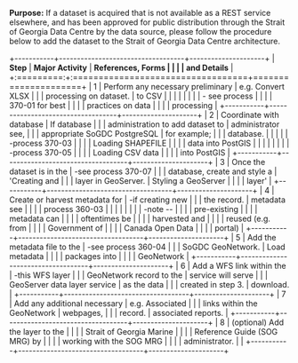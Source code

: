 **Purpose:** If a dataset is acquired that is not available as a REST
service elsewhere, and has been approved for public distribution through
the Strait of Georgia Data Centre by the data source, please follow the
procedure below to add the dataset to the Strait of Georgia Data Centre
architecture.

+-----------+-----------------------------------+---------------------+
| **Step**  | **Major Activity**                | **References, Forms |
|           |                                   | and Details**       |
+:=========:+:==================================+=====================+
| 1         | Perform any necessary preliminary | e.g. Convert XLSX   |
|           | processing on dataset.            | to CSV              |
|           |                                   |                     |
|           |                                   | \- see process      |
|           |                                   | 370-01 for best     |
|           |                                   | practices on data   |
|           |                                   | processing          |
+-----------+-----------------------------------+---------------------+
| 2         | Coordinate with database          | If database         |
|           | administration to add dataset to  | administrator see,  |
|           | appropriate SoGDC PostgreSQL      | for example;        |
|           | database.                         |                     |
|           |                                   | -process 370-03     |
|           |                                   | Loading SHAPEFILE   |
|           |                                   | data into PostGIS   |
|           |                                   |                     |
|           |                                   | -process 370-05     |
|           |                                   | Loading CSV data    |
|           |                                   | into PostGIS        |
+-----------+-----------------------------------+---------------------+
| 3         | Once the dataset is in the        | -see process 370-07 |
|           | database, create and style a      | 'Creating and       |
|           | layer in GeoServer.               | Styling a GeoServer |
|           |                                   | layer'              |
+-----------+-----------------------------------+---------------------+
| 4         | Create or harvest metadata for    | -if creating new    |
|           | the record.                       | metadata see        |
|           |                                   | process 360-03      |
|           |                                   |                     |
|           |                                   | -note --            |
|           |                                   | pre-existing        |
|           |                                   | metadata can        |
|           |                                   | oftentimes be       |
|           |                                   | harvested and       |
|           |                                   | reused (e.g. from   |
|           |                                   | Government of       |
|           |                                   | Canada Open Data    |
|           |                                   | portal)             |
+-----------+-----------------------------------+---------------------+
| 5         | Add the metadata file to the      | -see process 360-04 |
|           | SoGDC GeoNetwork.                 | Load metadata       |
|           |                                   | packages into       |
|           |                                   | GeoNetwork          |
+-----------+-----------------------------------+---------------------+
| 6         | Add a WFS link within the         | -this WFS layer     |
|           | GeoNetwork record to the          | service will serve  |
|           | GeoServer data layer service      | as the data         |
|           | created in step 3.                | download.           |
+-----------+-----------------------------------+---------------------+
| 7         | Add any additional necessary      | e.g. Associated     |
|           | links within the GeoNetwork       | webpages,           |
|           | record.                           | associated reports. |
+-----------+-----------------------------------+---------------------+
| 8         | (optional) Add the layer to the   |                     |
|           | Strait of Georgia Marine          |                     |
|           | Reference Guide (SOG MRG) by      |                     |
|           | working with the SOG MRG          |                     |
|           | administrator.                    |                     |
+-----------+-----------------------------------+---------------------+

